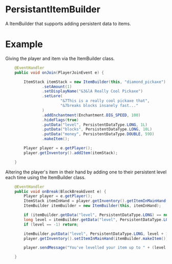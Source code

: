 # PersistantItemBuilder
A ItemBuilder that supports adding persistent data to items.

# Example 

Giving the player and item via the ItemBuilder class.
```java
    @EventHandler
    public void onJoin(PlayerJoinEvent e) {

        ItemStack itemStack = new ItemBuilder(this, "diamond_pickaxe")
                .setAmount(1)
                .setDisplayName("&3&lA Really Cool Pickaxe")
                .setLore(
                        "&7This is a really cool pickaxe that",
                        "&7breaks blocks insanely fast..."
                )
                .addEnchantment(Enchantment.DIG_SPEED, 100)
                .hideFlags(true)
                .putData("level", PersistentDataType.LONG, 1L)
                .putData("blocks", PersistentDataType.LONG, 10L)
                .putData("money", PersistentDataType.DOUBLE, 59D)
                .makeItem();

        Player player = e.getPlayer();
        player.getInventory().addItem(itemStack);

    }
```

Altering the player's item in their hand by adding one to their persistent level
each time using the ItemBuilder class.
```java
    @EventHandler
    public void onBreak(BlockBreakEvent e) {
        Player player = e.getPlayer();
        ItemStack itemInHand = player.getInventory().getItemInMainHand();
        ItemBuilder itemBuilder = new ItemBuilder(this, itemInHand);

        if (itemBuilder.getData("level", PersistentDataType.LONG) == null) return;
        long level = itemBuilder.getData("level", PersistentDataType.LONG);
        if (level == -1) return;

        itemBuilder.putData("level", PersistentDataType.LONG, level + 1);
        player.getInventory().setItemInMainHand(itemBuilder.makeItem());

        player.sendMessage("You've levelled your item up to " + (level + 1));

    }
```

